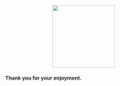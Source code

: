 <img src="https://carsuki.moe/img/eyeball-large.png" style="display:block;margin-left:auto;margin-right:auto;width:200px;">

### Thank you for your enjoyment.

<!--
**carsuki/carsuki** is a ✨ _special_ ✨ repository because its `README.md` (this file) appears on your GitHub profile.

Here are some ideas to get you started:

- 🔭 I’m currently working on ...
- 🌱 I’m currently learning ...
- 👯 I’m looking to collaborate on ...
- 🤔 I’m looking for help with ...
- 💬 Ask me about ...
- 📫 How to reach me: ...
- 😄 Pronouns: ...
- ⚡ Fun fact: ...
-->
